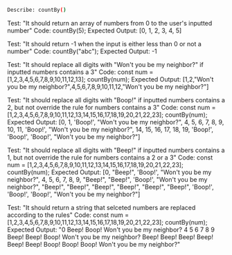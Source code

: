 ```sh
Describe: countBy()
```
Test: "It should return an array of numbers from 0 to the user's inputted number"
Code: countBy(5);
Expected Output: [0, 1, 2, 3, 4, 5]

Test: "It should return -1 when the input is either less than 0 or not a number"
Code: countBy("abc");
Expected Output: -1

Test: "It should replace all digits with "Won't you be my neighbor?" if inputted numbers contains a 3"
Code: 
const num = [1,2,3,4,5,6,7,8,9,10,11,12,13];
countBy(num);
Expected Output: [1,2,"Won't you be my neighbor?",4,5,6,7,8,9,10,11,12,"Won't you be my neighbor?"]

Test: "It should replace all digits with "Boop!" if inputted numbers contains a 2, but not override the rule for numbers contains a 3"
Code: 
const num = [1,2,3,4,5,6,7,8,9,10,11,12,13,14,15,16,17,18,19,20,21,22,23];
countBy(num);
Expected Output: [0, 1, 'Boop!', "Won't you be my neighbor?", 4, 5, 6, 7, 8, 9, 10, 11, 'Boop!', "Won't you be my neighbor?", 14, 15, 16, 17, 18, 19, 'Boop!', 'Boop!', 'Boop!', "Won't you be my neighbor?"]

Test: "It should replace all digits with "Beep!" if inputted numbers contains a 1, but not override the rule for numbers contains a 2 or a 3"
Code: 
const num = [1,2,3,4,5,6,7,8,9,10,11,12,13,14,15,16,17,18,19,20,21,22,23];
countBy(num);
Expected Output: [0, "Beep!", 'Boop!', "Won't you be my neighbor?", 4, 5, 6, 7, 8, 9, "Beep!", "Beep!", 'Boop!', "Won't you be my neighbor?", "Beep!", "Beep!", "Beep!", "Beep!", "Beep!", "Beep!", 'Boop!', 'Boop!', 'Boop!', "Won't you be my neighbor?"]

Test: "It should return a string that selceted numbers are replaced according to the rules"
Code: 
const num = [1,2,3,4,5,6,7,8,9,10,11,12,13,14,15,16,17,18,19,20,21,22,23];
countBy(num);
Expected Output: "0 Beep! Boop! Won't you be my neighbor? 4 5 6 7 8 9 Beep! Beep! Boop! Won't you be my neighbor? Beep! Beep! Beep! Beep! Beep! Beep! Boop! Boop! Boop! Won't you be my neighbor?"